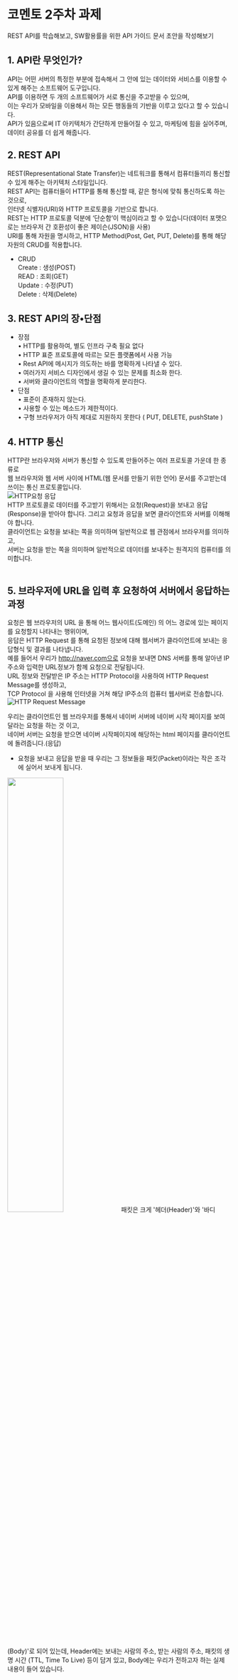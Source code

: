 # 코멘토 2주차 과제
REST API를 학습해보고, SW활용률을 위한 API 가이드 문서 초안을 작성해보기  
## 1. API란 무엇인가?  
API는 어떤 서버의 특정한 부분에 접속해서 그 안에 있는 데이터와 서비스를 이용할 수 있게 해주는 소프트웨어 도구입니다.  
API를 이용하면 두 개의 소프트웨어가 서로 통신을 주고받을 수 있으며,  
이는 우리가 모바일을 이용해서 하는 모든 행동들의 기반을 이루고 있다고 할 수 있습니다.  
API가 있음으로써 IT 아키텍처가 간단하게 만들어질 수 있고, 마케팅에 힘을 실어주며, 데이터 공유를 더 쉽게 해줍니다.  
## 2. REST API
REST(Representational State Transfer)는 네트워크를 통해서 컴퓨터들끼리 통신할 수 있게 해주는 아키텍처 스타일입니다.    
REST API는 컴퓨터들이 HTTP를 통해 통신할 때, 같은 형식에 맞춰 통신하도록 하는 것으로,  
인터넷 식별자(URI)와 HTTP 프로토콜을 기반으로 합니다.  
REST는 HTTP 프로토콜 덕분에 ‘단순함’이 핵심이라고 할 수 있습니다(데이터 포맷으로는 브라우저 간 호환성이 좋은 제이슨(JSON)을 사용)  
URI를 통해 자원을 명시하고, HTTP Method(Post, Get, PUT, Delete)를 통해 해당자원의 CRUD를 적용합니다.  
* CRUD  
Create : 생성(POST)  
READ : 조회(GET)  
Update : 수정(PUT)  
Delete : 삭제(Delete)  

## 3. REST API의 장•단점  
* 장점  
•	HTTP를 활용하여, 별도 인프라 구축 필요 없다  
•	HTTP 표준 프로토콜에 따르는 모든 플랫폼에서 사용 가능  
•	Rest API에 메시지가 의도하는 바를 명확하게 나타낼 수 있다.  
•	여러가지 서비스 디자인에서 생길 수 있는 문제를 최소화 한다.  
•	서버와 클라이언트의 역할을 명확하게 분리한다.  
* 단점  
•	표준이 존재하지 않는다.  
•	사용할 수 있는 메소드가 제한적이다.  
•	구형 브라우저가 아직 제대로 지원하지 못한다 ( PUT, DELETE, pushState )  

## 4. HTTP 통신  
HTTP란 브라우저와 서버가 통신할 수 있도록 만들어주는 여러 프로토콜 가운데 한 종류로  
웹 브라우저와 웹 서버 사이에 HTML(웹 문서를 만들기 위한 언어) 문서를 주고받는데 쓰이는 통신 프로토콜입니다.  
![HTTP요청 응답](https://user-images.githubusercontent.com/104816594/201745735-7100f13a-d6da-4c63-936a-7849aed6ff00.png)  
HTTP 프로토콜로 데이터를 주고받기 위해서는 요청(Request)을 보내고 응답(Response)을 받아야 합니다. 
그리고 요청과 응답을 보면 클라이언트와 서버를 이해해야 합니다.  
클라이언트는 요청을 보내는 쪽을 의미하며 일반적으로 웹 관점에서 브라우저를 의미하고,  
서버는 요청을 받는 쪽을 의미하며 일반적으로 데이터를 보내주는 원격지의 컴퓨터를 의미합니다.  
 

## 5. 브라우저에 URL을 입력 후 요청하여 서버에서 응답하는 과정  
요청은 웹 브라우저의 URL 을 통해 어느 웹사이트(도메인) 의 어느 경로에 있는 페이지를 요청할지 나타내는 행위이며,    
응답은 HTTP Request 를 통해 요청된 정보에 대해 웹서버가 클라이언트에 보내는 응답형식 및 결과를 나타냅니다.    
예를 들어서  우리가 http://naver.com으로 요청을 보내면 DNS 서버를 통해 알아낸 IP주소와 입력한 URL정보가 함께 요청으로 전달됩니다.   
URL 정보와 전달받은 IP 주소는 HTTP Protocol을 사용하여 HTTP Request Message를 생성하고,  
TCP Protocol 을 사용해 인터넷을 거쳐 해당 IP주소의 컴퓨터 웹서버로 전송합니다.  
![HTTP Request Message](https://user-images.githubusercontent.com/104816594/201745732-ccb90926-f4a6-40c0-9af3-3296d3c22b30.png)  
 
우리는 클라이언트인 웹 브라우저를 통해서 네이버 서버에 네이버 시작 페이지를 보여 달라는 요청을 하는 것 이고,  
네이버 서버는 요청을 받으면 네이버 시작페이지에 해당하는 html 페이지를 클라이언트에 돌려줍니다.(응답)  

* 요청을 보내고 응답을 받을 때 우리는 그 정보들을 패킷(Packet)이라는 작은 조각에 실어서 보내게 됩니다.   
<img width="50%" src ="https://user-images.githubusercontent.com/104816594/201745739-0c24adca-90a5-4782-b136-7b35e2164917.png"/>  
패킷은 크게 '헤더(Header)'와 '바디(Body)'로 되어 있는데, Header에는 보내는 사람의 주소, 받는 사람의 주소, 패킷의 생명 시간 (TTL, Time To Live) 등이 담겨 있고, Body에는 우리가 전하고자 하는 실제 내용이 들어 있습니다.  
